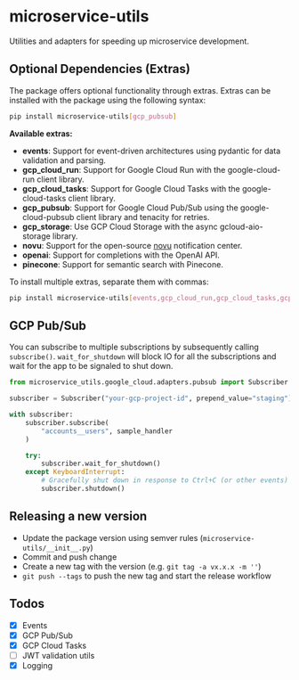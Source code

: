 # microservice-utils

Utilities and adapters for speeding up microservice development.

## Optional Dependencies (Extras)

The package offers optional functionality through extras. Extras can be installed with the package using the following syntax:

```bash
pip install microservice-utils[gcp_pubsub]
```

**Available extras:**

- **events**: Support for event-driven architectures using pydantic for data validation and parsing.
- **gcp_cloud_run**: Support for Google Cloud Run with the google-cloud-run client library.
- **gcp_cloud_tasks**: Support for Google Cloud Tasks with the google-cloud-tasks client library.
- **gcp_pubsub**: Support for Google Cloud Pub/Sub using the google-cloud-pubsub client library and tenacity for retries.
- **gcp_storage**: Use GCP Cloud Storage with the async gcloud-aio-storage library.
- **novu**: Support for the open-source [novu](https://novu.co) notification center.
- **openai**: Support for completions with the OpenAI API.
- **pinecone**: Support for semantic search with Pinecone.

To install multiple extras, separate them with commas:

```bash
pip install microservice-utils[events,gcp_cloud_run,gcp_cloud_tasks,gcp_pubsub,openai,pinecone]
```

## GCP Pub/Sub
You can subscribe to multiple subscriptions by subsequently calling `subscribe()`. `wait_for_shutdown` will block IO
for all the subscriptions and wait for the app to be signaled to shut down.

```python
from microservice_utils.google_cloud.adapters.pubsub import Subscriber

subscriber = Subscriber("your-gcp-project-id", prepend_value="staging")

with subscriber:
    subscriber.subscribe(
        "accounts__users", sample_handler
    )

    try:
        subscriber.wait_for_shutdown()
    except KeyboardInterrupt:
        # Gracefully shut down in response to Ctrl+C (or other events)
        subscriber.shutdown()
```

## Releasing a new version
- Update the package version using semver rules (`microservice-utils/__init__.py`)
- Commit and push change
- Create a new tag with the version (e.g. `git tag -a vx.x.x -m ''`)
- `git push --tags` to push the new tag and start the release workflow

## Todos

- [x] Events
- [x] GCP Pub/Sub
- [x] GCP Cloud Tasks
- [ ] JWT validation utils
- [x] Logging
